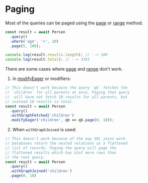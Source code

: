 # Paging

Most of the queries can be paged using the [page](/api/query-builder/other-methods.html#page) or [range](/api/query-builder/other-methods.html#range) method.

```js
const result = await Person
  .query()
  .where('age', '>', 20)
  .page(5, 100);

console.log(result.results.length); // --> 100
console.log(result.total); // --> 3341
```

There are some cases where [page](/api/query-builder/other-methods.html#page) and [range](/api/query-builder/other-methods.html#range) don't work.

1. In [modifyEager](/api/query-builder/other-methods.html#modifyeager) or modifiers:

```js
// This doesn't work because the query `qb` fetches the
// `children` for all parents at once. Paging that query
//  will have not fetch 10 results for all parents, but
// instead 10 results in total.
const result = await Person
  .query()
  .withGraphFetched('children')
  .modifyEager('children', qb => qb.page(0, 10));
```

2. When `withGraphJoined` is used:

```js
// This doesn't work because of the way SQL joins work.
// Databases return the nested relations as a flattened
// list of records. Paging the query will page the
// flattened results which has alot more rows than
// the root query.
const result = await Person
  .query()
  .withGraphJoined('children')
  .page(0, 10)
```
